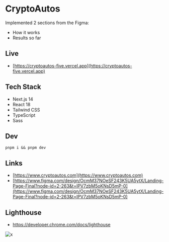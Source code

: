 # CryptoAutos

Implemented 2 sections from the Figma:

- How it works
- Results so far

## Live

- [https://cryptoautos-five.vercel.app](https://cryptoautos-five.vercel.app)

## Tech Stack

- Next.js 14
- React 18
- Tailwind CSS
- TypeScript
- Sass

## Dev

`pnpm i && pnpm dev`

## Links

- [https://www.cryptoautos.com](https://www.cryptoautos.com)
- [https://www.figma.com/design/OcmM37NOeSF243K5UA5ytX/Landing-Page-Final?node-id=2-263&t=IPV7zbM5oKNsD5mP-0](https://www.figma.com/design/OcmM37NOeSF243K5UA5ytX/Landing-Page-Final?node-id=2-263&t=IPV7zbM5oKNsD5mP-0)


## Lighthouse
- https://developer.chrome.com/docs/lighthouse

![x](https://github.com/tukwan/cryptoautos/assets/7630720/44d7998d-4430-420e-b131-ae00e22f072a)
